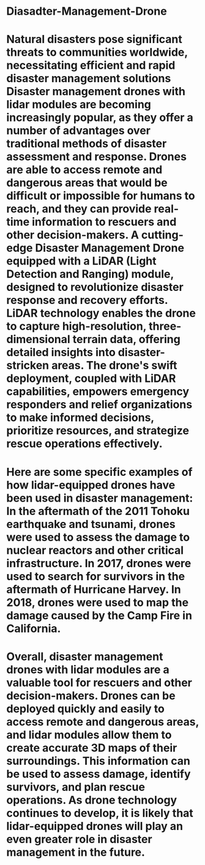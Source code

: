 # Diasadter-Management-Drone
#         Natural disasters pose significant threats to communities worldwide, necessitating efficient and rapid disaster management solutions Disaster management drones with lidar modules are becoming increasingly popular, as they offer a number of advantages over traditional methods of disaster assessment and response. Drones are able to access remote and dangerous areas that would be difficult or impossible for humans to reach, and they can provide real-time information to rescuers and other decision-makers. A cutting-edge Disaster Management Drone equipped with a LiDAR (Light Detection and Ranging) module, designed to revolutionize disaster response and recovery efforts. LiDAR technology enables the drone to capture high-resolution, three-dimensional terrain data, offering detailed insights into disaster-stricken areas. The drone's swift deployment, coupled with LiDAR capabilities, empowers emergency responders and relief organizations to make informed decisions, prioritize resources, and strategize rescue operations effectively.
#        Here are some specific examples of how lidar-equipped drones have been used in disaster management: In the aftermath of the 2011 Tohoku earthquake and tsunami, drones were used to assess the damage to nuclear reactors and other critical infrastructure. In 2017, drones were used to search for survivors in the aftermath of Hurricane Harvey. In 2018, drones were used to map the damage caused by the Camp Fire in California.
#        Overall, disaster management drones with lidar modules are a valuable tool for rescuers and other decision-makers. Drones can be deployed quickly and easily to access remote and dangerous areas, and lidar modules allow them to create accurate 3D maps of their surroundings. This information can be used to assess damage, identify survivors, and plan rescue operations. As drone technology continues to develop, it is likely that lidar-equipped drones will play an even greater role in disaster management in the future.
